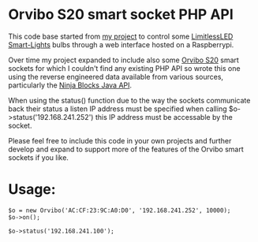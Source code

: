 Orvibo S20 smart socket PHP API
=============

This code base started from [my project](https://github.com/pcp135/HomeAutomation) to control some [LimitlessLED Smart-Lights](http://limitlessled.com) bulbs through a web interface hosted on a Raspberrypi.  

Over time my project expanded to include also some [Orvibo S20](http://www.orvibo.com/en_products_view.asp?mid=15&pid=4&id=234) smart sockets for which I couldn't find any existing PHP API so wrote this one using the reverse engineered data available from various sources, particularly the [Ninja Blocks Java API](https://github.com/Grayda/ninja-allone).

When using the status() function due to the way the sockets communicate back their status a listen IP address must be specified when calling $o->status('192.168.241.252') this IP address must be accessable by the socket.

Please feel free to include this code in your own projects and further develop and expand to support more of the features of the Orvibo smart sockets if you like.

Usage:
=============
    $o = new Orvibo('AC:CF:23:9C:A0:D0', '192.168.241.252', 10000);
    $o->on();
	
	$o->status('192.168.241.100');